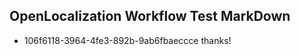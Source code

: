 ## OpenLocalization Workflow Test MarkDown
* 106f6118-3964-4fe3-892b-9ab6fbaeccce 
thanks!<!--HONumber=Mar16_HO2-->
